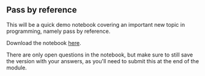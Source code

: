 ## Pass by reference

This will be a quick demo notebook covering an important new topic in programming, namely pass by reference.

Download the notebook [here](data/pass_by_reference.ipynb).

There are only open questions in the notebook, but make sure to still save the version with your answers, as you'll need to submit this at the end of the module.

